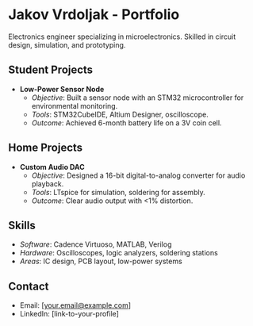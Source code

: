# Jakov Vrdoljak - Portfolio
Electronics engineer specializing in microelectronics. Skilled in circuit design, simulation, and prototyping.

## Student Projects
- **Low-Power Sensor Node**  
  - *Objective*: Built a sensor node with an STM32 microcontroller for environmental monitoring.  
  - *Tools*: STM32CubeIDE, Altium Designer, oscilloscope.  
  - *Outcome*: Achieved 6-month battery life on a 3V coin cell.

## Home Projects
- **Custom Audio DAC**  
  - *Objective*: Designed a 16-bit digital-to-analog converter for audio playback.  
  - *Tools*: LTspice for simulation, soldering for assembly.  
  - *Outcome*: Clear audio output with <1% distortion.

## Skills
- *Software*: Cadence Virtuoso, MATLAB, Verilog  
- *Hardware*: Oscilloscopes, logic analyzers, soldering stations  
- *Areas*: IC design, PCB layout, low-power systems

## Contact
- Email: [your.email@example.com]  
- LinkedIn: [link-to-your-profile]

